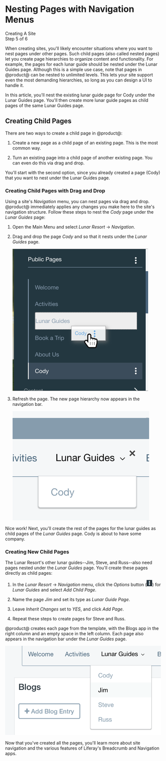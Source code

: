 # Nesting Pages with Navigation Menus [](id=nesting-pages)

<div class="learn-path-step">
    <p>Creating A Site<br>Step 5 of 6</p>
</div>

When creating sites, you'll likely encounter situations where you want to nest
pages under other pages. Such child pages (also called nested pages) let you
create page hierarchies to organize content and functionality. For example, the
pages for each lunar guide should be nested under the Lunar Guides page.
Although this is a simple use case, note that pages in @product@ can be nested
to unlimited levels. This lets your site support even the most demanding
hierarchies, so long as you can design a UI to handle it. 

In this article, you'll nest the existing lunar guide page for Cody under the 
Lunar Guides page. You'll then create more lunar guide pages as child pages of 
the same Lunar Guides page. 

## Creating Child Pages [](id=creating-child-pages)

There are two ways to create a child page in @product@: 

1.  Create a new page as a child page of an existing page. This is the most 
    common way.

2.  Turn an existing page into a child page of another existing page. You can 
    even do this via drag and drop. 

You'll start with the second option, since you already created a page (Cody)
that you want to nest under the Lunar Guides page. 

### Creating Child Pages with Drag and Drop [](id=creating-child-pages-with-drag-and-drop)

Using a site's *Navigation* menu, you can nest pages via drag and drop. 
@product@ immediately applies any changes you make here to the site's navigation 
structure. Follow these steps to nest the *Cody* page under the *Lunar Guides* 
page: 

1.  Open the Main Menu and select *Lunar Resort* &rarr; *Navigation*. 

2.  Drag and drop the page *Cody* and so that it nests under the *Lunar Guides* 
    page.

    ![Figure x: Nesting a page with drag and drop.](../../../images/001-drag-cody.png)

3.  Refresh the page. The new page hierarchy now appears in the navigation bar. 

    ![Figure x: The page *Cody* is now nested under *Lunar Guides* page.](../../../images/001-nav-hierarchy-1.png)

Nice work! Next, you'll create the rest of the pages for the lunar guides as 
child pages of the *Lunar Guides* page. Cody is about to have some company. 

### Creating New Child Pages [](id=creating-new-child-pages)

The Lunar Resort's other lunar guides--Jim, Steve, and Russ--also need pages 
nested under the *Lunar Guides* page. You'll create these pages directly as 
child pages: 

1.  In the *Lunar Resort* &rarr; *Navigation* menu, click the *Options* button 
    (![Options](../../../images/icon-options.png)) for *Lunar Guides* and select 
    *Add Child Page*. 

2.  Name the page *Jim* and set its type as *Lunar Guide Page*. 

3.  Leave *Inherit Changes* set to *YES*, and click *Add Page*. 

4.  Repeat these steps to create pages for Steve and Russ. 

@product@ creates each page from the template, with the Blogs app in the right 
column and an empty space in the left column. Each page also appears in the 
navigation bar under the *Lunar Guides* page. 

![Figure x: Cody is no longer lonely!](../../../images/001-all-nested-pages.png)

Now that you've created all the pages, you'll learn more about site navigation 
and the various features of Liferay's Breadcrumb and Navigation apps. 
